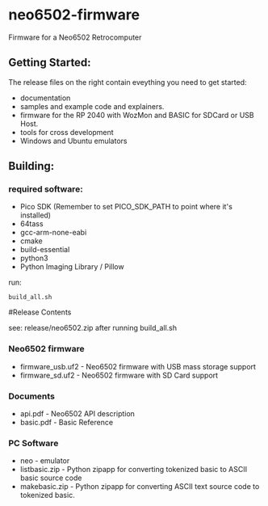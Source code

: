 # neo6502-firmware
Firmware for a Neo6502 Retrocomputer

## Getting Started:

The release files on the right contain eveything you need to get started:
- documentation
- samples and example code and explainers.
- firmware for the RP 2040 with WozMon and BASIC for SDCard or USB Host.
- tools for cross development
- Windows and Ubuntu emulators

## Building:
### required software:
- Pico SDK (Remember to set PICO_SDK_PATH to point where it's installed)
- 64tass
- gcc-arm-none-eabi
- cmake
- build-essential
- python3
- Python Imaging Library / Pillow

run:

``` 
build_all.sh
```	

#Release Contents

see: release/neo6502.zip after running build_all.sh

### Neo6502 firmware
* firmware_usb.uf2 - Neo6502 firmware with USB mass storage support
* firmware_sd.uf2 -  Neo6502 firmware with SD Card support

### Documents
* api.pdf - Neo6502 API description
* basic.pdf - Basic Reference

### PC Software
* neo - emulator
* listbasic.zip - Python zipapp for converting tokenized basic to ASCII basic source code
* makebasic.zip - Python zipapp for converting ASCII text source code to tokenized basic.
